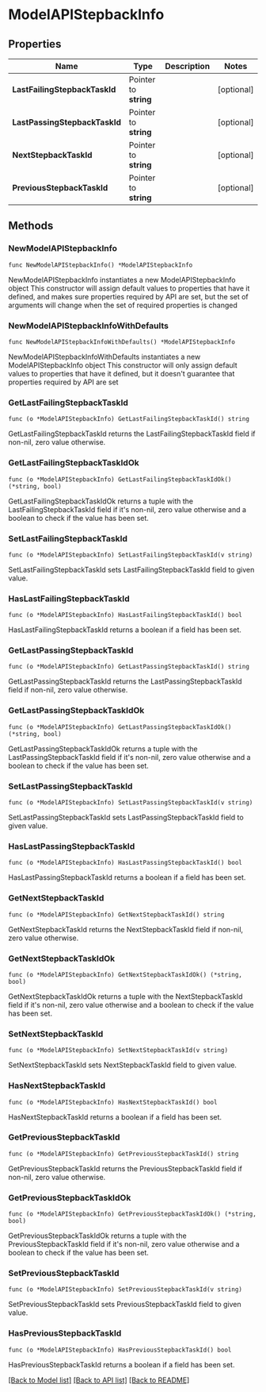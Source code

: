 # ModelAPIStepbackInfo

## Properties

Name | Type | Description | Notes
------------ | ------------- | ------------- | -------------
**LastFailingStepbackTaskId** | Pointer to **string** |  | [optional] 
**LastPassingStepbackTaskId** | Pointer to **string** |  | [optional] 
**NextStepbackTaskId** | Pointer to **string** |  | [optional] 
**PreviousStepbackTaskId** | Pointer to **string** |  | [optional] 

## Methods

### NewModelAPIStepbackInfo

`func NewModelAPIStepbackInfo() *ModelAPIStepbackInfo`

NewModelAPIStepbackInfo instantiates a new ModelAPIStepbackInfo object
This constructor will assign default values to properties that have it defined,
and makes sure properties required by API are set, but the set of arguments
will change when the set of required properties is changed

### NewModelAPIStepbackInfoWithDefaults

`func NewModelAPIStepbackInfoWithDefaults() *ModelAPIStepbackInfo`

NewModelAPIStepbackInfoWithDefaults instantiates a new ModelAPIStepbackInfo object
This constructor will only assign default values to properties that have it defined,
but it doesn't guarantee that properties required by API are set

### GetLastFailingStepbackTaskId

`func (o *ModelAPIStepbackInfo) GetLastFailingStepbackTaskId() string`

GetLastFailingStepbackTaskId returns the LastFailingStepbackTaskId field if non-nil, zero value otherwise.

### GetLastFailingStepbackTaskIdOk

`func (o *ModelAPIStepbackInfo) GetLastFailingStepbackTaskIdOk() (*string, bool)`

GetLastFailingStepbackTaskIdOk returns a tuple with the LastFailingStepbackTaskId field if it's non-nil, zero value otherwise
and a boolean to check if the value has been set.

### SetLastFailingStepbackTaskId

`func (o *ModelAPIStepbackInfo) SetLastFailingStepbackTaskId(v string)`

SetLastFailingStepbackTaskId sets LastFailingStepbackTaskId field to given value.

### HasLastFailingStepbackTaskId

`func (o *ModelAPIStepbackInfo) HasLastFailingStepbackTaskId() bool`

HasLastFailingStepbackTaskId returns a boolean if a field has been set.

### GetLastPassingStepbackTaskId

`func (o *ModelAPIStepbackInfo) GetLastPassingStepbackTaskId() string`

GetLastPassingStepbackTaskId returns the LastPassingStepbackTaskId field if non-nil, zero value otherwise.

### GetLastPassingStepbackTaskIdOk

`func (o *ModelAPIStepbackInfo) GetLastPassingStepbackTaskIdOk() (*string, bool)`

GetLastPassingStepbackTaskIdOk returns a tuple with the LastPassingStepbackTaskId field if it's non-nil, zero value otherwise
and a boolean to check if the value has been set.

### SetLastPassingStepbackTaskId

`func (o *ModelAPIStepbackInfo) SetLastPassingStepbackTaskId(v string)`

SetLastPassingStepbackTaskId sets LastPassingStepbackTaskId field to given value.

### HasLastPassingStepbackTaskId

`func (o *ModelAPIStepbackInfo) HasLastPassingStepbackTaskId() bool`

HasLastPassingStepbackTaskId returns a boolean if a field has been set.

### GetNextStepbackTaskId

`func (o *ModelAPIStepbackInfo) GetNextStepbackTaskId() string`

GetNextStepbackTaskId returns the NextStepbackTaskId field if non-nil, zero value otherwise.

### GetNextStepbackTaskIdOk

`func (o *ModelAPIStepbackInfo) GetNextStepbackTaskIdOk() (*string, bool)`

GetNextStepbackTaskIdOk returns a tuple with the NextStepbackTaskId field if it's non-nil, zero value otherwise
and a boolean to check if the value has been set.

### SetNextStepbackTaskId

`func (o *ModelAPIStepbackInfo) SetNextStepbackTaskId(v string)`

SetNextStepbackTaskId sets NextStepbackTaskId field to given value.

### HasNextStepbackTaskId

`func (o *ModelAPIStepbackInfo) HasNextStepbackTaskId() bool`

HasNextStepbackTaskId returns a boolean if a field has been set.

### GetPreviousStepbackTaskId

`func (o *ModelAPIStepbackInfo) GetPreviousStepbackTaskId() string`

GetPreviousStepbackTaskId returns the PreviousStepbackTaskId field if non-nil, zero value otherwise.

### GetPreviousStepbackTaskIdOk

`func (o *ModelAPIStepbackInfo) GetPreviousStepbackTaskIdOk() (*string, bool)`

GetPreviousStepbackTaskIdOk returns a tuple with the PreviousStepbackTaskId field if it's non-nil, zero value otherwise
and a boolean to check if the value has been set.

### SetPreviousStepbackTaskId

`func (o *ModelAPIStepbackInfo) SetPreviousStepbackTaskId(v string)`

SetPreviousStepbackTaskId sets PreviousStepbackTaskId field to given value.

### HasPreviousStepbackTaskId

`func (o *ModelAPIStepbackInfo) HasPreviousStepbackTaskId() bool`

HasPreviousStepbackTaskId returns a boolean if a field has been set.


[[Back to Model list]](../README.md#documentation-for-models) [[Back to API list]](../README.md#documentation-for-api-endpoints) [[Back to README]](../README.md)


